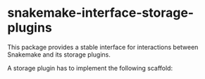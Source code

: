# snakemake-interface-storage-plugins

This package provides a stable interface for interactions between Snakemake and its storage plugins.

A storage plugin has to implement the following scaffold:

```python



```